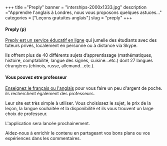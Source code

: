 +++
title ="Preply"
banner = "interships-2000x1333.jpg"
description ="Apprendre l'anglais à Londres, nous vous proposons quelques astuces..."
categories = ["Leçons gratuites anglais"]
slug = "preply"
+++

#### Preply (p)

[Preply est un service éducatif en ligne](https://preply.com/ "Preply") qui jumelle des étudiants avec des tuteurs privés, localement en personne ou à distance via Skype.

Ils offrent plus de 40 différents sujets d’apprentissage (mathématiques, histoire, comptabilité, langue des signes, cuisine…etc.) dont 27 langues étrangères (chinois, russe, allemand...etc.).

#### Vous pouvez etre professeur
[Enseignez le français ou l'anglais](https://preply.com/fr/enseigner " Enseignez") pour vous faire un peu d'argent de poche. ils recherchent également des professeurs.

Leur site est très simple à utiliser. Vous choisissez le sujet, le prix de la leçon, la langue souhaitée et la disponibilité et ils vous trouvent un large choix de professeur.

L'application sera lancée prochainement.


Aidez-nous à enrichir le contenu en partageant vos bons plans ou vos expériences dans les commentaires.
